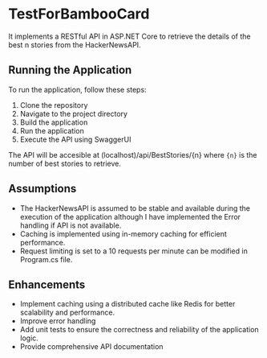# TestForBambooCard
It implements a RESTful API in ASP.NET Core to retrieve the details of the best n stories from the HackerNewsAPI.

## Running the Application
To run the application, follow these steps:
1. Clone the repository
2. Navigate to the project directory
3. Build the application
4. Run the application
5. Execute the API using SwaggerUI

The API will be accesible at (localhost)/api/BestStories/{n} where `{n}` is the number of best stories to retrieve.

## Assumptions
- The HackerNewsAPI is assumed to be stable and available during the execution of the application although I have implemented the Error handling if API is not available.
- Caching is implemented using in-memory caching for efficient performance.
- Request limiting is set to a 10 requests per minute can be modified in Program.cs file.

## Enhancements
- Implement caching using a distributed cache like Redis for better scalability and performance.
- Improve error handling
- Add unit tests to ensure the correctness and reliability of the application logic.
- Provide comprehensive API documentation
